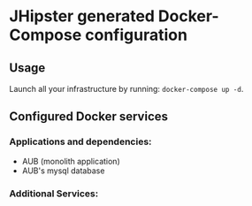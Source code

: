 # JHipster generated Docker-Compose configuration

## Usage

Launch all your infrastructure by running: `docker-compose up -d`.

## Configured Docker services

### Applications and dependencies:

- AUB (monolith application)
- AUB's mysql database

### Additional Services:
